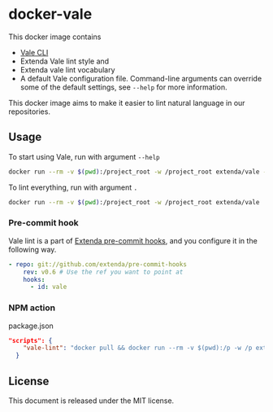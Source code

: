# docker-vale

This docker image contains

* [Vale CLI](https://github.com/errata-ai/vale)
* Extenda Vale lint style and
* Extenda vale lint vocabulary
* A default Vale configuration file. Command-line arguments can override some of the default settings, see `--help` for more information.

This docker image aims to make it easier to lint natural language in our repositories.

## Usage

To start using Vale, run with argument `--help`

```bash
docker run --rm -v $(pwd):/project_root -w /project_root extenda/vale --help
```

To lint everything, run with argument `.`

```bash
docker run --rm -v $(pwd):/project_root -w /project_root extenda/vale .
```

### Pre-commit hook

Vale lint is a part of [Extenda pre-commit hooks](https://github.com/extenda/pre-commit-hooks), and you configure it in the following way.

```yaml
- repo: git://github.com/extenda/pre-commit-hooks
    rev: v0.6 # Use the ref you want to point at
    hooks:
      - id: vale
```

### NPM action

package.json

```json
"scripts": {
    "vale-lint": "docker pull && docker run --rm -v $(pwd):/p -w /p extenda/vale --no-wrap --minAlertLevel=error $(git diff --name-only)"
  }
```

## License

This document is released under the MIT license.
